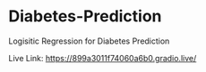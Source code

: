 # Diabetes-Prediction
Logisitic Regression for Diabetes Prediction 

Live Link: https://899a3011f74060a6b0.gradio.live/

